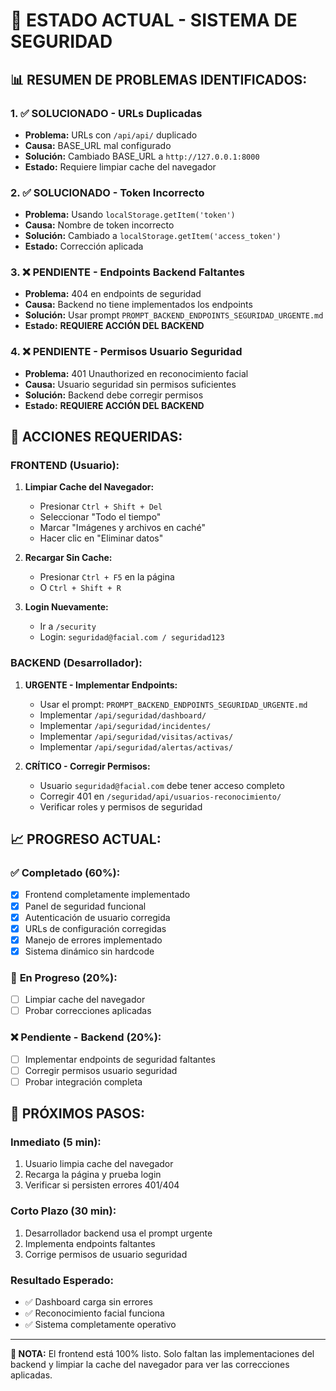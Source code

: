 # 🔄 ESTADO ACTUAL - SISTEMA DE SEGURIDAD

## 📊 **RESUMEN DE PROBLEMAS IDENTIFICADOS:**

### 1. ✅ **SOLUCIONADO - URLs Duplicadas**
- **Problema:** URLs con `/api/api/` duplicado
- **Causa:** BASE_URL mal configurado  
- **Solución:** Cambiado BASE_URL a `http://127.0.0.1:8000`
- **Estado:** Requiere limpiar cache del navegador

### 2. ✅ **SOLUCIONADO - Token Incorrecto**
- **Problema:** Usando `localStorage.getItem('token')` 
- **Causa:** Nombre de token incorrecto
- **Solución:** Cambiado a `localStorage.getItem('access_token')`
- **Estado:** Corrección aplicada

### 3. ❌ **PENDIENTE - Endpoints Backend Faltantes**
- **Problema:** 404 en endpoints de seguridad
- **Causa:** Backend no tiene implementados los endpoints
- **Solución:** Usar prompt `PROMPT_BACKEND_ENDPOINTS_SEGURIDAD_URGENTE.md`
- **Estado:** **REQUIERE ACCIÓN DEL BACKEND**

### 4. ❌ **PENDIENTE - Permisos Usuario Seguridad**
- **Problema:** 401 Unauthorized en reconocimiento facial
- **Causa:** Usuario seguridad sin permisos suficientes  
- **Solución:** Backend debe corregir permisos
- **Estado:** **REQUIERE ACCIÓN DEL BACKEND**

## 🎯 **ACCIONES REQUERIDAS:**

### **FRONTEND (Usuario):**
1. **Limpiar Cache del Navegador:**
   - Presionar `Ctrl + Shift + Del`
   - Seleccionar "Todo el tiempo"
   - Marcar "Imágenes y archivos en caché"
   - Hacer clic en "Eliminar datos"

2. **Recargar Sin Cache:**
   - Presionar `Ctrl + F5` en la página
   - O `Ctrl + Shift + R`

3. **Login Nuevamente:**
   - Ir a `/security`
   - Login: `seguridad@facial.com / seguridad123`

### **BACKEND (Desarrollador):**
1. **URGENTE - Implementar Endpoints:**
   - Usar el prompt: `PROMPT_BACKEND_ENDPOINTS_SEGURIDAD_URGENTE.md`
   - Implementar `/api/seguridad/dashboard/`
   - Implementar `/api/seguridad/incidentes/`
   - Implementar `/api/seguridad/visitas/activas/`
   - Implementar `/api/seguridad/alertas/activas/`

2. **CRÍTICO - Corregir Permisos:**
   - Usuario `seguridad@facial.com` debe tener acceso completo
   - Corregir 401 en `/seguridad/api/usuarios-reconocimiento/`
   - Verificar roles y permisos de seguridad

## 📈 **PROGRESO ACTUAL:**

### ✅ **Completado (60%):**
- [x] Frontend completamente implementado
- [x] Panel de seguridad funcional
- [x] Autenticación de usuario corregida
- [x] URLs de configuración corregidas
- [x] Manejo de errores implementado
- [x] Sistema dinámico sin hardcode

### 🔄 **En Progreso (20%):**
- [ ] Limpiar cache del navegador
- [ ] Probar correcciones aplicadas

### ❌ **Pendiente - Backend (20%):**
- [ ] Implementar endpoints de seguridad faltantes
- [ ] Corregir permisos usuario seguridad
- [ ] Probar integración completa

## 🚀 **PRÓXIMOS PASOS:**

### **Inmediato (5 min):**
1. Usuario limpia cache del navegador
2. Recarga la página y prueba login
3. Verificar si persisten errores 401/404

### **Corto Plazo (30 min):**
1. Desarrollador backend usa el prompt urgente
2. Implementa endpoints faltantes
3. Corrige permisos de usuario seguridad

### **Resultado Esperado:**
- ✅ Dashboard carga sin errores
- ✅ Reconocimiento facial funciona
- ✅ Sistema completamente operativo

---

**📝 NOTA:** El frontend está 100% listo. Solo faltan las implementaciones del backend y limpiar la cache del navegador para ver las correcciones aplicadas.